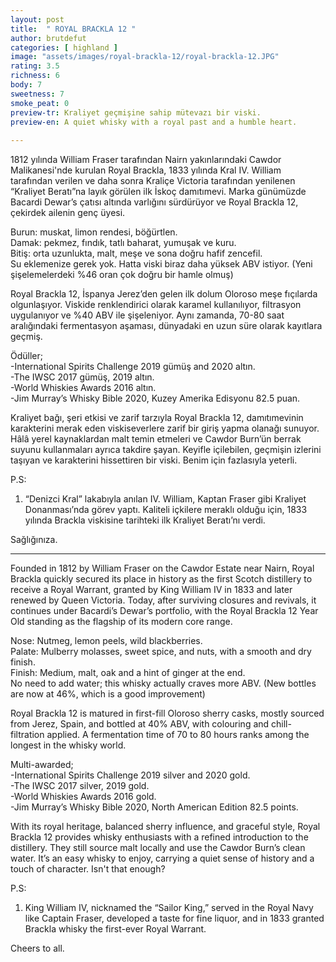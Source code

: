 ```yaml
---
layout: post
title:  " ROYAL BRACKLA 12 "
author: brutdefut
categories: [ highland ]
image: "assets/images/royal-brackla-12/royal-brackla-12.JPG"
rating: 3.5
richness: 6
body: 7
sweetness: 7
smoke_peat: 0
preview-tr: Kraliyet geçmişine sahip mütevazı bir viski.                       
preview-en: A quiet whisky with a royal past and a humble heart.                     
     
---
```


1812 yılında William Fraser tarafından Nairn yakınlarındaki Cawdor Malikanesi'nde kurulan Royal Brackla, 1833 yılında Kral IV. William tarafından verilen ve daha sonra Kraliçe Victoria tarafından yenilenen “Kraliyet Beratı”na layık görülen ilk İskoç damıtımevi. Marka günümüzde Bacardi Dewar’s çatısı altında varlığını sürdürüyor ve Royal Brackla 12, çekirdek ailenin genç üyesi.  

Burun: muskat, limon rendesi, böğürtlen.   
Damak: pekmez, fındık, tatlı baharat, yumuşak ve kuru.  
Bitiş: orta uzunlukta, malt, meşe ve sona doğru hafif zencefil.    
Su eklemenize gerek yok. Hatta viski biraz daha yüksek ABV istiyor. (Yeni şişelemelerdeki %46 oran çok doğru bir hamle olmuş)  

Royal Brackla 12, İspanya Jerez’den gelen ilk dolum Oloroso meşe fıçılarda olgunlaşıyor. Viskide renklendirici olarak karamel kullanılıyor, filtrasyon uygulanıyor ve %40 ABV ile şişeleniyor. Aynı zamanda, 70-80 saat aralığındaki fermentasyon aşaması, dünyadaki en uzun süre olarak kayıtlara geçmiş.      

Ödüller;  
-International Spirits Challenge 2019 gümüş and 2020 altın.      
-The IWSC 2017 gümüş, 2019 altın.  
-World Whiskies Awards 2016 altın.    
-Jim Murray’s Whisky Bible 2020, Kuzey Amerika Edisyonu 82.5 puan.  

Kraliyet bağı, şeri etkisi ve zarif tarzıyla Royal Brackla 12, damıtımevinin karakterini merak eden viskiseverlere zarif bir giriş yapma olanağı sunuyor. Hâlâ yerel kaynaklardan malt temin etmeleri ve Cawdor Burn’ün berrak suyunu kullanmaları ayrıca takdire şayan. Keyifle içilebilen, geçmişin izlerini taşıyan ve karakterini hissettiren bir viski. Benim için fazlasıyla yeterli.  

P.S:   
1. “Denizci Kral” lakabıyla anılan IV. William, Kaptan Fraser gibi Kraliyet Donanması’nda görev yaptı. Kaliteli içkilere meraklı olduğu için, 1833 yılında Brackla viskisine tarihteki ilk Kraliyet Beratı’nı verdi.  

Sağlığınıza.

-----------------------------------------------

<p id="english"></p>

Founded in 1812 by William Fraser on the Cawdor Estate near Nairn, Royal Brackla quickly secured its place in history as the first Scotch distillery to receive a Royal Warrant, granted by King William IV in 1833 and later renewed by Queen Victoria. Today, after surviving closures and revivals, it continues under Bacardi’s Dewar’s portfolio, with the Royal Brackla 12 Year Old standing as the flagship of its modern core range.  

Nose: Nutmeg, lemon peels, wild blackberries.  
Palate: Mulberry molasses, sweet spice, and nuts, with a smooth and dry finish.   
Finish: Medium, malt, oak and a hint of ginger at the end.     
No need to add water; this whisky actually craves more ABV. (New bottles are now at 46%, which is a good improvement)  

Royal Brackla 12 is matured in first-fill Oloroso sherry casks, mostly sourced from Jerez, Spain, and bottled at 40% ABV, with colouring and chill-filtration applied. A fermentation time of 70 to 80 hours ranks among the longest in the whisky world.  

Multi-awarded;  
-International Spirits Challenge 2019 silver and 2020 gold.      
-The IWSC 2017 silver, 2019 gold.  
-World Whiskies Awards 2016 gold.    
-Jim Murray’s Whisky Bible 2020, North American Edition 82.5 points.  

With its royal heritage, balanced sherry influence, and graceful style, Royal Brackla 12 provides whisky enthusiasts with a refined introduction to the distillery. They still source malt locally and use the Cawdor Burn’s clean water. It’s an easy whisky to enjoy, carrying a quiet sense of history and a touch of character. Isn't that enough?   

P.S:  
1. King William IV, nicknamed the “Sailor King,” served in the Royal Navy like Captain Fraser, developed a taste for fine liquor, and in 1833 granted Brackla whisky the first-ever Royal Warrant.  

Cheers to all.   


  
